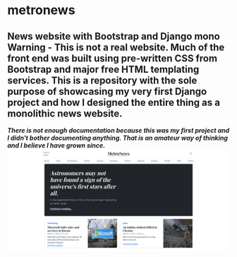 # metronews
News website with Bootstrap and Django mono
Warning - This is not a real website. Much of the front end was built using pre-written CSS from Bootstrap and major free HTML templating services.
This is a repository with the sole purpose of showcasing my very first Django project and how I designed the entire thing as a monolithic news website. 
---------------------------------------
***There is not enough documentation because this was my first project and I didn't bother documenting anything. That is an amateur way of thinking and I believe I have grown since.***
![Metronews - Home](https://github.com/ryonistic/metronews/blob/main/metronews_home.png?raw=true "Home Page screenshot")
